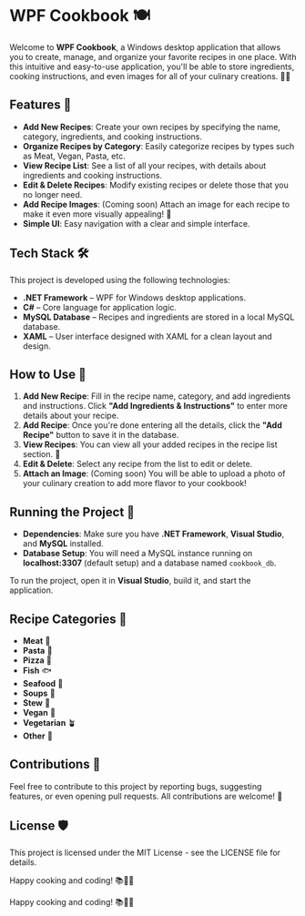 # WPF Cookbook 🍽️

Welcome to **WPF Cookbook**, a Windows desktop application that allows you to create, manage, and organize your favorite recipes in one place. With this intuitive and easy-to-use application, you'll be able to store ingredients, cooking instructions, and even images for all of your culinary creations. 🍴💅

## Features 🌱

- **Add New Recipes**: Create your own recipes by specifying the name, category, ingredients, and cooking instructions.
- **Organize Recipes by Category**: Easily categorize recipes by types such as Meat, Vegan, Pasta, etc.
- **View Recipe List**: See a list of all your recipes, with details about ingredients and cooking instructions.
- **Edit & Delete Recipes**: Modify existing recipes or delete those that you no longer need.
- **Add Recipe Images**: (Coming soon) Attach an image for each recipe to make it even more visually appealing! 🍷
- **Simple UI**: Easy navigation with a clear and simple interface.

## Tech Stack 🛠️

This project is developed using the following technologies:

- **.NET Framework** – WPF for Windows desktop applications.
- **C#** – Core language for application logic.
- **MySQL Database** – Recipes and ingredients are stored in a local MySQL database.
- **XAML** – User interface designed with XAML for a clean layout and design.

## How to Use 🚀

1. **Add New Recipe**: Fill in the recipe name, category, and add ingredients and instructions. Click **"Add Ingredients & Instructions"** to enter more details about your recipe.
2. **Add Recipe**: Once you're done entering all the details, click the **"Add Recipe"** button to save it in the database.
3. **View Recipes**: You can view all your added recipes in the recipe list section. 📃
4. **Edit & Delete**: Select any recipe from the list to edit or delete.
5. **Attach an Image**: (Coming soon) You will be able to upload a photo of your culinary creation to add more flavor to your cookbook!

## Running the Project 🏯

- **Dependencies**: Make sure you have **.NET Framework**, **Visual Studio**, and **MySQL** installed.
- **Database Setup**: You will need a MySQL instance running on **localhost:3307** (default setup) and a database named `cookbook_db`.

To run the project, open it in **Visual Studio**, build it, and start the application.

## Recipe Categories 📌

- **Meat** 🥩
- **Pasta** 🍝
- **Pizza** 🍕
- **Fish** 🐟
- **Seafood** 🍤
- **Soups** 🍲
- **Stew** 🍷
- **Vegan** 🥢
- **Vegetarian** 🪴
- **Other** 🍫

## Contributions 🎉

Feel free to contribute to this project by reporting bugs, suggesting features, or even opening pull requests. All contributions are welcome! 🥳

## License 🛡️

This project is licensed under the MIT License - see the LICENSE file for details.

Happy cooking and coding! 📚💙🍳



Happy cooking and coding! 📚💙🍳

